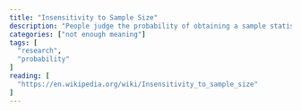 ```yaml
---
title: "Insensitivity to Sample Size"
description: "People judge the probability of obtaining a sample statistic without respect to the sample size"
categories: ["not enough meaning"]
tags: [
  "research",
  "probability"
]
reading: [
  "https://en.wikipedia.org/wiki/Insensitivity_to_sample_size"
]
---
```



